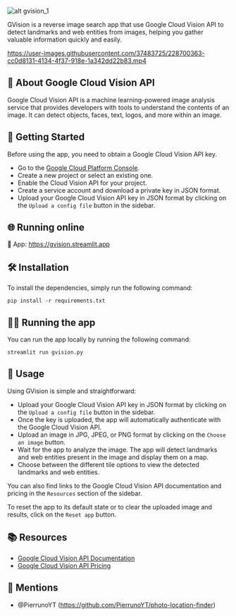 ![alt gvision_1](https://imgur.com/KnxDEKq.png)

GVision is a reverse image search app that use Google Cloud Vision API to detect landmarks and web entities from images, helping you gather valuable information quickly and easily.


https://user-images.githubusercontent.com/37483725/228700363-cc0d8131-4134-4f37-918e-1a342dd22b83.mp4




## 🤖 About Google Cloud Vision API

Google Cloud Vision API is a machine learning-powered image analysis service that provides developers with tools to understand the contents of an image. It can detect objects, faces, text, logos, and more within an image.




## 🚀 Getting Started

Before using the app, you need to obtain a Google Cloud Vision API key.

- Go to the [Google Cloud Platform Console](https://console.cloud.google.com/).
- Create a new project or select an existing one.
- Enable the Cloud Vision API for your project.
- Create a service account and download a private key in JSON format.
- Upload your Google Cloud Vision API key in JSON format by clicking on the `Upload a config file` button in the sidebar.


## 🌐 Running online

🔗 App: https://gvision.streamlit.app


## 🛠️ Installation

To install the dependencies, simply run the following command:

`pip install -r requirements.txt`


## 🏃‍♀ Running the app

You can run the app locally by running the following command:

`streamlit run gvision.py`


## 🔎 Usage

Using GVision is simple and straightforward:

- Upload your Google Cloud Vision API key in JSON format by clicking on the `Upload a config file` button in the sidebar.
- Once the key is uploaded, the app will automatically authenticate with the Google Cloud Vision API.
- Upload an image in JPG, JPEG, or PNG format by clicking on the `Choose an image` button.
- Wait for the app to analyze the image. The app will detect landmarks and web entities present in the image and display them on a map.
- Choose between the different tile options to view the detected landmarks and web entities.

You can also find links to the Google Cloud Vision API documentation and pricing in the `Resources` section of the sidebar. 

To reset the app to its default state or to clear the uploaded image and results, click on the `Reset app` button.


## 📚 Resources

- [Google Cloud Vision API Documentation](https://cloud.google.com/vision/docs)
- [Google Cloud Vision API Pricing](https://cloud.google.com/vision/pricing)




## 📢 Mentions

- @PierrunoYT (https://github.com/PierrunoYT/photo-location-finder)
